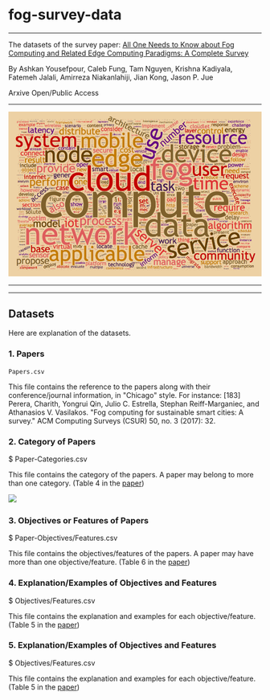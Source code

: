 # fog-survey-data

----

The datasets of the survey paper: 
[All One Needs to Know about Fog Computing and Related Edge Computing Paradigms: A Complete Survey](https://arxiv.org/abs/1808.05283)

By Ashkan Yousefpour, Caleb Fung, Tam Nguyen, Krishna Kadiyala, Fatemeh Jalali, Amirreza Niakanlahiji, Jian Kong, Jason P. Jue

Arxive Open/Public Access

----

<img src="images/fog-wordcloud.png" width="800">

----
----

## Datasets

Here are explanation of the datasets.

### 1. Papers
```
Papers.csv
```
This file contains the reference to the papers along with their conference/journal information, in "Chicago" style. For instance:
[183]	Perera, Charith, Yongrui Qin, Julio C. Estrella, Stephan Reiff-Marganiec, and Athanasios V. Vasilakos. "Fog computing for sustainable smart cities: A survey." ACM Computing Surveys (CSUR) 50, no. 3 (2017): 32.

### 2. Category of Papers
$ Paper-Categories.csv

This file contains the category of the papers. A paper may belong to more than one category. (Table 4 in the [paper](https://arxiv.org/abs/1808.05283))

<img src="https://github.com/anrlutdallas/anrlutdallas.github.io/blob/master/resource/projects/fog-survey/paper-categories.png" width="800">

### 3. Objectives or Features of Papers
$ Paper-Objectives/Features.csv

This file contains the objectives/features of the papers. A paper may have more than one objective/feature. (Table 6 in the [paper](https://arxiv.org/abs/1808.05283))

### 4. Explanation/Examples of Objectives and Features
$ Objectives/Features.csv

This file contains the explanation and examples for each objective/feature. (Table 5 in the [paper](https://arxiv.org/abs/1808.05283))

### 5. Explanation/Examples of Objectives and Features
$ Objectives/Features.csv

This file contains the explanation and examples for each objective/feature. (Table 5 in the [paper](https://arxiv.org/abs/1808.05283))